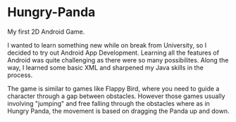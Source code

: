 # Hungry-Panda

My first 2D Android Game. 

I wanted to learn something new while on break from University, so I decided to try out Android App Development. Learning all the features of Android was quite challenging as there were so many possibilites. Along the way, I learned some basic XML and sharpened my Java skills in the process.

The game is similar to games like Flappy Bird, where you need to guide a character through a gap between obstacles. However those games usually involving "jumping" and free falling through the obstacles where as in Hungry Panda, the movement is based on dragging the Panda up and down.  


